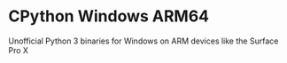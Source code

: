 # CPython Windows ARM64
Unofficial Python 3 binaries for Windows on ARM devices like the Surface Pro X
